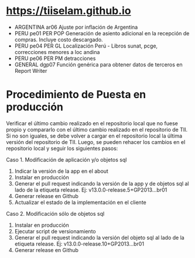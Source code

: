 # https://tiiselam.github.io

- ARGENTINA ar06 Ajuste por inflación de Argentina
- PERU	pe01	  PER POP Generación de asiento adicional en la recepción de compras. Incluye costo descargado.
- PERU	pe04		PER GL Localización Perú - Libros sunat, pcge, correcciones menores a loc andina
- PERU	pe06		PER PM detracciones
- GENERAL dgp07 Función genérica para obtener datos de terceros en Report Writer

# Procedimiento de Puesta en producción

Verificar el último cambio realizado en el repositorio local que no fuese propio y compararlo con el último cambio realizado en el repositorio de TII.
Si no son iguales, se debe volver a cargar en el repositorio local la última versión del repositorio de TII. Luego, se pueden rehacer los cambios en el repositorio local y seguir los siguientes pasos:

Caso 1. Modificación de aplicación y/o objetos sql
1. Indicar la versión de la app en el about
2. Instalar en producción
3. Generar el pull request indicando la versión de la app y de objetos sql al lado de la etiqueta release. Ej: v13.0.0-release.5+GP2013...br01
4. Generar release en Github
5. Actualizar el estado de la implementación en el cliente

Caso 2. Modificación sólo de objetos sql
1. Instalar en producción
2. Ejecutar script de versionamiento
3. Generar el pull request indicando la versión del objeto sql al lado de la etiqueta release. Ej: v13.0.0-release.10+GP2013...br01
4. Generar release en Github

